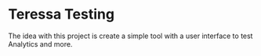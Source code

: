 # Teressa Testing

The idea with this project is create a simple tool with a user interface to test Analytics and more.
